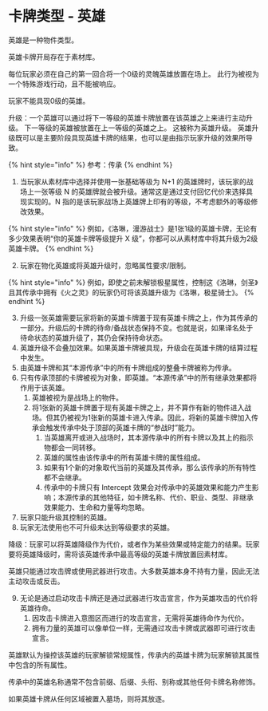 # 卡牌类型 - 英雄

英雄是一种物件类型。

英雄卡牌开局存在于素材库。

每位玩家必须在自己的第一回合将一个0级的灵魄英雄放置在场上。 此行为被视为一个特殊游戏行动，且不能被响应。

玩家不能具现0级的英雄。

升级：一个英雄可以通过将下一等级的英雄卡牌放置在该英雄之上来进行主动升级。 下一等级的英雄被放置在上一等级的英雄之上。 这被称为英雄升级。 英雄升级既可以是主要阶段具现英雄卡牌的结果，也可以是由指示玩家升级的效果所导致。

{% hint style="info" %}
参考：传承
{% endhint %}

1. 当玩家从素材库中选择并使用一张基础等级为 N+1 的英雄牌时，该玩家的战场上一张等级 N 的英雄牌就会被升级。通常这是通过支付回忆代价来选择具现实现的。N 指的是该玩家战场上英雄牌上印有的等级，不考虑额外的等级修改效果。

{% hint style="info" %}
例如，《洛琳，漫游战士》是1张1级的英雄卡牌，无论有多少效果表明“你的英雄卡牌等级提升 X 级”，你都可以从素材库中将其升级为2级英雄卡牌。
{% endhint %}

2. 玩家在物化英雄或将英雄升级时，忽略属性要求/限制。

{% hint style="info" %}
例如，即使之前未解锁极星属性，控制这《洛琳，剑圣》且其传承中拥有《火之灵》的玩家仍可将该英雄升级为《洛琳，极星骑士》。
{% endhint %}

3. 升级一张英雄需要玩家将新的英雄卡牌置于现有英雄卡牌之上，作为其传承的一部分。升级后的卡牌的待命/备战状态保持不变。也就是说，如果译名处于待命状态的英雄升级了，其仍会保持待命状态。
4. 英雄升级不会叠加效果。如果英雄卡牌被具现，升级会在英雄卡牌的结算过程中发生。
5. 由英雄卡牌和其“本源传承”中的所有卡牌组成的整叠卡牌被称为传承。
6. 只有传承顶部的卡牌被视为对象，即英雄。“本源传承”中的所有继承效果都将作用于该英雄。
   1. 英雄被视为是战场上的物件。
   2. 将1张新的英雄卡牌置于现有英雄卡牌之上，并不算作有新的物件进入战场。但其仍被视为1张新的英雄卡进入传承。因此，将新的英雄卡牌加入传承会触发传承中处于顶部的英雄卡牌的“参战时”能力。
      1. 当英雄离开或进入战场时，其本源传承中的所有卡牌以及其上的指示物都会一同转移。
      2. 英雄的属性由该传承中的所有英雄卡牌的属性组成。
      3. 如果有1个新的对象取代当前的英雄及其传承，那么该传承的所有特性都不会继承。
      4. 传承中的卡牌只有 Intercept 效果会对传承中的英雄效果和能力产生影响；本源传承的其他特征，如卡牌名称、代价、职业、类型、非继承效果能力、生命和力量等均忽略。
7. 玩家只能升级其控制的英雄。
8. 玩家无法使用也不可升级未达到等级要求的英雄。



降级：玩家可以将英雄降级作为代价，或者作为某些效果或特定能力的结果。玩家要将英雄降级时，需将该英雄传承中最高等级的英雄卡牌放置回素材库。



英雄只能通过攻击牌或使用武器进行攻击。大多数英雄本身不持有力量，因此无法主动攻击或反击。



9. 无论是通过启动攻击卡牌还是通过武器进行攻击宣言，作为英雄攻击的代价将英雄待命。
   1. 因攻击卡牌进入意图区而进行的攻击宣言，无需将英雄待命作为代价。
   2. 拥有力量的英雄可以像单位一样，无需通过攻击卡牌或武器即可进行攻击宣言。



英雄默认为操控该英雄的玩家解锁常规属性，传承内的英雄卡牌为玩家解锁其属性中包含的所有属性。

传承中的英雄名称通常不包含前缀、后缀、头衔、别称或其他任何卡牌名称修饰。

如果英雄卡牌从任何区域被置入墓场，则将其放逐。
